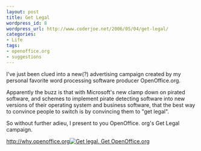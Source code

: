 ```yaml
--- 
layout: post
title: Get Legal
wordpress_id: 8
wordpress_url: http://www.coderjoe.net/2006/05/04/get-legal/
categories: 
- Life
tags: 
- openoffice.org
- suggestions
---
```


I've just been clued into a new(?) advertising campaign created by my personal favorite word processing software producer OpenOffice.org. 

Apparently the buzz is that with Microsoft's new clamp down on pirated software, and schemes to implement pirate detecting software into new versions of their operating system and business software, that the best way to convince people to switch is by convincing them to "get legal". 

So without further adieu, I present to you OpenOffice. org's Get Legal campaign.

<http://why.openoffice.org>[![Get legal. Get OpenOffice.org](http://why.openoffice.org/images/ooo_get_legal.png)](http://why.openoffice.org)
